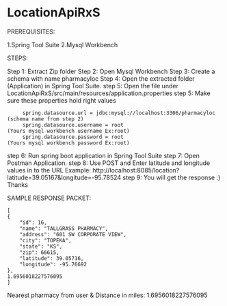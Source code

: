 # LocationApiRxS


PREREQUISITES:

1.Spring Tool Suite
2.Mysql Workbench

STEPS:

Step 1: Extract Zip folder
Step 2: Open Mysql Workbench
Step 3: Create a schema with name pharmacyloc
Step 4: Open the extracted folder (Application) in Spring Tool Suite.
step 5: Open the file under LocationApiRxS/src/main/resources/application.properties 
step 5: Make sure these properties hold right values
		 
         spring.datasource.url = jdbc:mysql://localhost:3306/pharmacyloc       (schema name from step 2)
         spring.datasource.username = root                                     (Yours mysql workbench username Ex:root)
         spring.datasource.password = root                                     (Yours mysql workbench password Ex:root)
	
step 6: Run spring boot application in Spring Tool Suite
step 7: Open Postman Application.
step 8: Use POST and Enter latitude and longitude values in to the URL
        Example:       http://localhost:8085/location?latitude=39.05167&longitude=-95.78524
step 9: You will get the response :) Thanks
          
SAMPLE RESPONSE PACKET:
		
	[
    {
        "id": 16,
        "name": "TALLGRASS PHARMACY",
        "address": "601 SW CORPORATE VIEW",
        "city": "TOPEKA",
        "state": "KS",
        "zip": 66615,
        "latitude": 39.05716,
        "longitude": -95.76692
    },
    1.6956018227576095
    ]

Nearest pharmacy from user & Distance in miles: 1.6956018227576095
